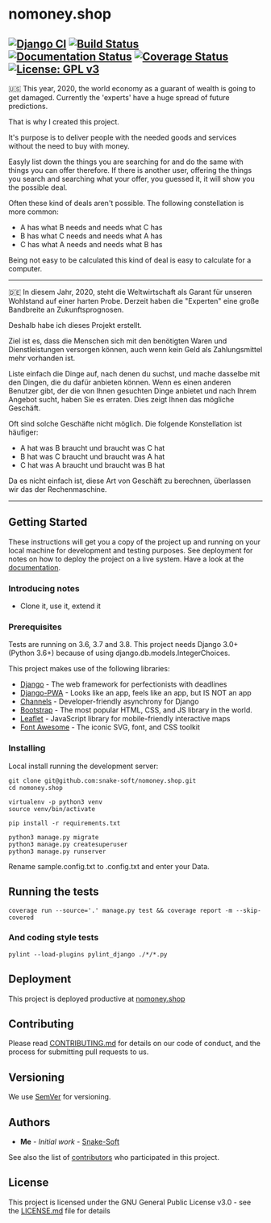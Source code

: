 # nomoney.shop
[![Django CI](https://github.com/snake-soft/nomoney.shop/workflows/Django%20CI/badge.svg)](https://github.com/snake-soft/nomoney.shop/actions)
[![Build Status](https://travis-ci.org/snake-soft/nomoney.shop.svg?branch=master)](https://travis-ci.org/snake-soft/nomoney.shop)
[![Documentation Status](https://readthedocs.org/projects/nomoneyshop/badge/?version=latest)](https://nomoneyshop.readthedocs.io/en/latest/?badge=latest)
[![Coverage Status](https://coveralls.io/repos/github/snake-soft/nomoney.shop/badge.svg?branch=master)](https://coveralls.io/github/snake-soft/nomoney.shop?branch=master)
[![License: GPL v3](https://img.shields.io/badge/License-GPLv3-blue.svg)](https://www.gnu.org/licenses/gpl-3.0)
---
:us: This year, 2020, the world economy as a guarant of wealth is going to get damaged.
Currently the 'experts' have a huge spread of future predictions.

That is why I created this project.

It's purpose is to deliver people with the needed goods and services without the need to buy with money.

Easyly list down the things you are searching for and do the same with things you can offer therefore.
If there is another user, offering the things you search and searching what your offer, you guessed it, it will show you the possible deal.

Often these kind of deals aren't possible.
The following constellation is more common:
- A has what B needs and needs what C has
- B  has what C needs and needs what A has
- C  has what A needs and needs what B has

Being not easy to be calculated this kind of deal is easy to calculate for a computer.

---
:de: In diesem Jahr, 2020, steht die Weltwirtschaft als Garant für unseren Wohlstand auf einer harten Probe. Derzeit haben die "Experten" eine große Bandbreite an Zukunftsprognosen.

Deshalb habe ich dieses Projekt erstellt.

Ziel ist es, dass die Menschen sich mit den benötigten Waren und Dienstleistungen versorgen können, auch wenn kein Geld als Zahlungsmittel mehr vorhanden ist. 

Liste einfach die Dinge auf, nach denen du suchst, und mache dasselbe mit den Dingen, die du dafür anbieten können.
Wenn es einen anderen Benutzer gibt, der die von Ihnen gesuchten Dinge anbietet und nach Ihrem Angebot sucht, haben Sie es erraten. Dies zeigt Ihnen das mögliche Geschäft.

Oft sind solche Geschäfte nicht möglich. Die folgende Konstellation ist häufiger:
- A hat was B braucht und braucht was C hat
- B hat was C braucht und braucht was A hat
- C hat was A braucht und braucht was B hat

Da es nicht einfach ist, diese Art von Geschäft zu berechnen, überlassen wir das der Rechenmaschine.


---
## Getting Started
These instructions will get you a copy of the project up and running on your local machine for development and testing purposes. See deployment for notes on how to deploy the project on a live system.
Have a look at the [documentation](https://nomoneyshop.readthedocs.io/en/latest/).

### Introducing notes
- Clone it, use it, extend it


### Prerequisites
Tests are running on 3.6, 3.7 and 3.8.
This project needs Django 3.0+ (Python 3.6+) because of using django.db.models.IntegerChoices.

This project makes use of the following libraries:
* [Django](https://github.com/django/django/) - The web framework for perfectionists with deadlines
* [Django-PWA](https://github.com/silviolleite/django-pwa/) - Looks like an app, feels like an app, but IS NOT an app
* [Channels](https://github.com/django/channels/) - Developer-friendly asynchrony for Django 
* [Bootstrap](https://github.com/twbs/bootstrap/) - The most popular HTML, CSS, and JS library in the world.
* [Leaflet](https://github.com/Leaflet/Leaflet/) - JavaScript library for mobile-friendly interactive maps
* [Font Awesome](https://github.com/FortAwesome/Font-Awesome/) -  The iconic SVG, font, and CSS toolkit 

### Installing
Local install running the development server:
```
git clone git@github.com:snake-soft/nomoney.shop.git
cd nomoney.shop

virtualenv -p python3 venv
source venv/bin/activate

pip install -r requirements.txt

python3 manage.py migrate
python3 manage.py createsuperuser
python3 manage.py runserver
```

Rename sample.config.txt to .config.txt and enter your Data.


## Running the tests
```
coverage run --source='.' manage.py test && coverage report -m --skip-covered
```



### And coding style tests
```
pylint --load-plugins pylint_django ./*/*.py
```


## Deployment
This project is deployed productive at [nomoney.shop](https://nomoney.shop)


## Contributing
Please read [CONTRIBUTING.md](https://gist.github.com/PurpleBooth/b24679402957c63ec426) for details on our code of conduct, and the process for submitting pull requests to us.


## Versioning
We use [SemVer](http://semver.org/) for versioning.


## Authors
* **Me** - *Initial work* - [Snake-Soft](https://github.com/snake-soft)

See also the list of [contributors](https://github.com/snake-soft/nomoney.shop/graphs/contributors) who participated in this project.


## License
This project is licensed under the GNU General Public License v3.0 - see the [LICENSE.md](LICENSE.md) file for details
